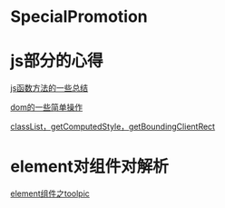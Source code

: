 # SpecialPromotion

<h1>js部分的心得</h1>

[js函数方法的一些总结](https://github.com/wulinsheng123/SpecialPromotion/issues/1)

[dom的一些简单操作](https://github.com/wulinsheng123/SpecialPromotion/issues/2)

[classList，getComputedStyle，getBoundingClientRect](https://github.com/wulinsheng123/SpecialPromotion/blob/master/js%E6%80%BB%E7%BB%93/DOM%E6%93%8D%E4%BD%9C.md)



<h1>element对组件对解析</h1>

[element组件之toolpic](https://github.com/wulinsheng123/SpecialPromotion/blob/master/js%E6%80%BB%E7%BB%93/element.md)
